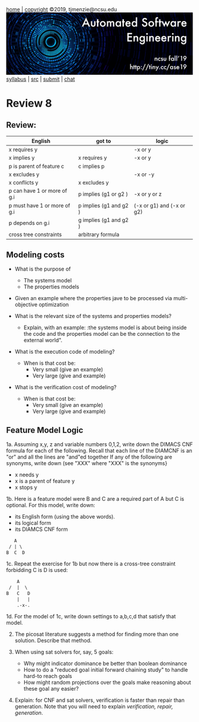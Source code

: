 <a name=top>&nbsp;<p> </a>
[home](http://tiny.cc/ase19#top) | 
[copyright](https://github.com/txt/ase19/blob/master/LICENSE.md#top) &copy;2019, tjmenzie&commat;ncsu.edu 
<br> [<img width=900 src="https://raw.githubusercontent.com/txt/ase19/master/etc/img/banner.png">](http://tiny.cc/ase19)<br> 
[syllabus](https://github.com/txt/ase19/blob/master/syllabus.md#top) | 
[src](http://menzies.us/fun) | 
[submit](http://tiny.cc/ase19give) | 
[chat](https://ase19.slack.com/) 

# Review 8

## Review:

| English     |       got to  | logic    |     
-------------|----------|----------------|
|x requires y |               | -x or y     |
|x implies   y |  x requires y | -x or y     |  
|p is parent of feature c | c implies p |
|x excludes y |                | -x or -y|
|x conflicts y | x excludes y            | |
|p can have 1 or more of g.i | p implies (g1 or g2 )| -x or y or z|
|p must  have 1 or more of g.i | p implies (g1 and g2 ) | (-x or g1) and (-x or g2) |
|p depends on g.i | g implies (g1 and g2 )|
|cross tree constraints | arbitrary formula|


## Modeling costs

- What is the purpose of

  - The systems model
  - The properties models

- Given an example where the properties jave to be processed via multi-objective optimization

- What is the relevant size of the systems and properties models?
  - Explain, with an example:  :the systems model is about being inside the code and the properties model can be the connection to the external world".
- What is the execution code of modeling?
  - When is that  cost be:
    - Very small (give an example)
    - Very large (give and example)
- What is the verification cost of modeling?
  - When is that  cost be:
    - Very small (give an example)
    - Very large (give and example)

## Feature Model Logic


1a. Assuming x,y, z and variable numbers 0,1,2, write down the DIMACS CNF formula for each of the following. Recall 
that  each line of the DIAMCNF
is an "or" and all the lines are "and"ed together
If any of the following are synonyms, write down (see "XXX" where "XXX" is the synonyms}

- x needs y
- x is a parent of feature y
- x stops y


1b. Here is a feature model were B and C are a required part of A but C  is  optional. 
For this model, write down:
- its English form (using the above words). 
- its logical form
- its DIAMCS CNF form

```
   A
 / | \
B  C  D
```

1c. Repeat the exercise for 1b but now there is a cross-tree constraint forbidding C is D is used:

```
    A
 /  |  \
B   C   D
    |   |
    .-x-.
```

1d. For the model of 1c, write down settings to a,b,c,d that satisfy that model.


2. The picosat literature suggests a method for finding more than one solution. Describe that method.

3. When using sat solvers for, say, 5 goals:
   - Why might indicator dominance  be better than boolean dominance
   - How to do a "reduced goal initial forward chaining study" to handle hard-to reach goals
   - How might random projections over the goals make reasoning about these goal any easier?

4. Explain: for CNF and sat solvers, verification is faster than repair than generation. Note 
   that you will need to explain _verification, repair, generation_.

